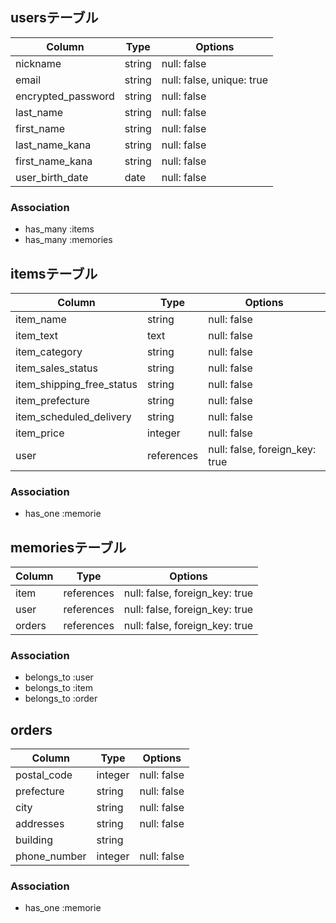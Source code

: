## usersテーブル

| Column             | Type   | Options                   |
| ------------------ | ------ | ------------------------- |
| nickname           | string | null: false               |
| email              | string | null: false, unique: true |
| encrypted_password | string | null: false               |
| last_name          | string | null: false               |
| first_name         | string | null: false               |
| last_name_kana     | string | null: false               |
| first_name_kana    | string | null: false               |
| user_birth_date    | date   | null: false               |


### Association
- has_many :items
- has_many :memories

## itemsテーブル

| Column                    | Type       | Options                        |
| ------------------------- | ---------- | ------------------------------ |
| item_name                 | string     | null: false                    |
| item_text                 | text       | null: false                    |
| item_category             | string     | null: false                    |
| item_sales_status         | string     | null: false                    |
| item_shipping_free_status | string     | null: false                    |
| item_prefecture           | string     | null: false                    |
| item_scheduled_delivery   | string     | null: false                    |
| item_price                | integer    | null: false                    |
| user                      | references | null: false, foreign_key: true |

### Association
- has_one :memorie

## memoriesテーブル

| Column | Type       | Options                        |
| ------ | ---------- | ------------------------------ |
| item   | references | null: false, foreign_key: true |
| user   | references | null: false, foreign_key: true |
| orders | references | null: false, foreign_key: true |

### Association
- belongs_to :user
- belongs_to :item
- belongs_to :order

## orders

| Column       | Type    | Options     |
| ------------ | ------- | ------------|
| postal_code  | integer | null: false |
| prefecture   | string  | null: false |
| city         | string  | null: false |
| addresses    | string  | null: false |
| building     | string  |             |
| phone_number | integer | null: false |

### Association
- has_one :memorie